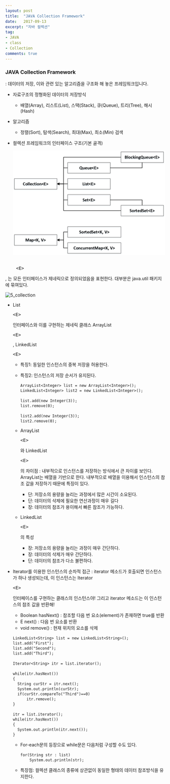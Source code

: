 ```yaml
---
layout: post
title:  "JAVA Collection Framework"
date:   2017-09-13
excerpt: "자바 컬렉션"
tag:
- JAVA
- class
- Collection
comments: true
---
```


### JAVA Collection Framework

: 데이터의 저장, 이와 관련 있는 알고리즘을 구조화 해 놓은 프레임워크입니다.

- 자료구조의 정형화된 데이터의 저장방식

  - 배열(Array), 리스트(List), 스택(Stack), 큐(Queue), 트리(Tree), 해시(Hash)

- 알고리즘

  - 정렬(Sort), 탐색(Search), 최대(Max), 최소(Min) 검색

- 컬렉션 프레임워크의 인터페이스 구조(기본 골격)

  ![5_coll_interface](/assets/img/data/5_coll_interface.png)

<xmp>
    <E></xmp>, <K, V>는 모든 인터페이스가 제네릭으로 정의되었음을 표현한다. 대부분은 java.util 패키지에 묶여있다.

![5_collection](/Users/todayistheday/Documents/스터디/mdFile_pic/5_collection.jpg)

- List<xmp><E></xmp> 인터페이스와 이를 구현하는 제네릭 클래스 ArrayList<xmp><E></xmp>, LinkedList<xmp><E></xmp>

  - 특징1: 동일한 인스턴스의 중복 저장을 허용한다.

  - 특징2: 인스턴스의 저장 순서가 유지된다.

    ```
    ArrayList<Integer> list = new ArrayList<Integer>();
    LinkedList<Integer> list2 = new LinkedList<Integer>();

    list.add(new Integer(3));
    list.remove(0);

    list2.add(new Integer(3));
    list2.remove(0);
    ```

  - ArrayList<xmp><E></xmp>와 LinkedList<xmp><E></xmp>의 차이점
    : 내부적으로 인스턴스를 저장하는 방식에서 큰 차이를 보인다. ArrayList는 배열을 기반으로 한다. 내부적으로 배열을 이용해서 인스턴스의 참조 값을 저장하기 때문에 특징이 있다.

    - 단: 저장소의 용량을 늘리는 과정에서 많은 시간이 소요된다.
    - 단: 데이터의 삭제에 필요한 연산과정이 매우 길다
    - 장: 데이터의 참조가 용이해서 빠른 참조가 가능하다.

  - LinkedList<xmp><E></xmp>의 특성

    - 장: 저장소의 용량을 늘리는 과정이 매우 간단하다.
    - 장: 데이터의 삭제가 매우 간단하다.
    - 단: 데이터의 참조가 다소 불편하다.

- Iterator를 이용한 인스턴스의 순차적 접근
  : iterator 메소드가 호출되면 인스턴스가 하나 생성되는데, 이 인스턴스는 Iterator<xmp><E></xmp> 인터페이스를 구현하는 클래스의 인스턴스야! 그리고 iterator 메소드는 이 인스턴스의 참조 값을 반환해!

  - Boolean hasNext()	: 참조할 다음 번 요소(element)가 존재하면 true를 반환
  - E next()                           : 다음 번 요소를 반환
  - void remove()               : 현재 위치의 요소를 삭제

  ```
  LinkedList<String> list = new LinkedList<String>();
  list.add("First");
  list.add("Second");
  list.add("Third");

  Iterator<String> itr = list.iterator();

  while(itr.hasNext())
  {
    String curStr = itr.next();
    System.out.println(curStr);
    if(curStr.compareTo("Third")==0)
    	itr.remove();
  }

  itr = list.iterator();
  while(itr.hasNext())
  {
   	System.out.println(itr.next());
  }
  ```

  - For-each문의 등장으로 while문은 다음처럼 구성할 수도 있다.

    ```
    for(String str : list)
    	System.out.println(str);
    ```

  - 특장점: 컬렉션 클래스의 종류에 상관없이 동일한 형태의 데이터 참조방식을 유지한다.
